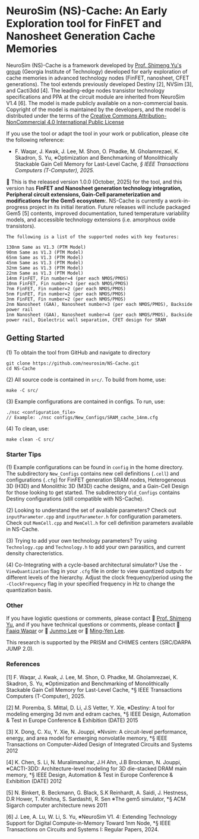 # NeuroSim (NS)-Cache: An Early Exploration tool for FinFET and Nanosheet Generation Cache Memories

NeuroSim (NS)-Cache is a framework developed by [Prof. Shimeng Yu's group](https://shimeng.ece.gatech.edu/) (Georgia Institute of Technology) developed for early exploration of cache memories in advanced technology nodes (FinFET, nanosheet, CFET generations). The tool extends previously developed Destiny [2], NVSim [3], and Cacti3dd [4]. The leading-edge nodes transistor technology specifications and PPA at the circuit module are inherited from NeuroSim V1.4 [6]. The model is made publicly available on a non-commercial basis. Copyright of the model is maintained by the developers, and the model is distributed under the terms of the [Creative Commons Attribution-NonCommercial 4.0 International Public License](http://creativecommons.org/licenses/by-nc/4.0/legalcode)

If you use the tool or adapt the tool in your work or publication, please cite the following reference:

* F. Waqar, J. Kwak, J. Lee, M. Shon, O. Phadke, M. Gholamrezaei, K. Skadron, S. Yu, ※Optimization and Benchmarking of Monolithically Stackable Gain Cell Memory for Last-Level Cache, *§ IEEE Transactions Computers (T-Computer), 2025.*
<DOI to be generated>

:star2: This is the released version 1.0.0 (October, 2025) for the tool, and this version has **FinFET and Nanosheet generation technology integration, Peripheral circuit extensions, Gain-Cell parameterization and modifications for the Gem5 ecosystem**:. NS-Cache is currently a work-in-progress project in its initial iteration. Future releases will include packaged Gem5 [5] contents, improved documentation, tuned temperature variability models, and accessible technology extensions (i.e. amorphous oxide transistors).

```
The following is a list of the supported nodes with key features:

130nm Same as V1.3 (PTM Model)
90nm Same as V1.3 (PTM Model)
65nm Same as V1.3 (PTM Model)
45nm Same as V1.3 (PTM Model)
32nm Same as V1.3 (PTM Model)
22nm Same as V1.3 (PTM Model)
14nm FinFET, Fin number=4 (per each NMOS/PMOS)
10nm FinFET, Fin number=3 (per each NMOS/PMOS)
7nm FinFET, Fin number=2 (per each NMOS/PMOS)
5nm FinFET, Fin number=2 (per each NMOS/PMOS)
3nm FinFET, Fin number=2 (per each NMOS/PMOS)
2nm Nanosheet (GAA), Nanosheet number=3 (per each NMOS/PMOS), Backside power rail
1nm Nanosheet (GAA), Nanosheet number=4 (per each NMOS/PMOS), Backside power rail, Dielectric wall separation, CFET design for SRAM
```

## Getting Started
(1) To obtain the tool from GitHub and navigate to directory
```
git clone https://github.com/neurosim/NS-Cache.git
cd NS-Cache
```

(2) All source code is contained in `src/`. To build from home, use:
```
make -C src/
```

(3) Example configurations are contained in configs. To run, use:
```
./nsc <configuration_file>
// Example: ./nsc configs/New_Configs/SRAM_cache_14nm.cfg
```

(4) To clean, use:
```
make clean -C src/
```

### Starter Tips
(1) Example configurations can be found in `config` in the home directory. The subdirectory `New_Configs` contains new cell definitions (`.cell`) and configurations (`.cfg`) for FinFET generation SRAM nodes, Heterogeneous 3D (H3D) and Monolithic 3D (M3D) cache designs, and a Gain-Cell Design for those looking to get started. The subdirectory `Old_Configs` contains Destiny configurations (still compatible with NS-Cache).

(2) Looking to understand the set of available parameters? Check out `inputParameter.cpp` and `inputParameter.h` for configuration parameters. Check out `MemCell.cpp` and `MemCell.h` for cell definition parameters available in NS-Cache.

(3) Trying to add your own technology parameters? Try using `Technology.cpp` and `Technology.h` to add your own parasitics, and current density charecteristics.

(4) Co-Integrating with a cycle-based architectural simulator? Use the `-ViewQuantization` flag in your `.cfg` file in order to view quantized outputs for different levels of the hierarchy. Adjust the clock frequency/period using the `-ClockFrequency` flag in your specified frequency in Hz to change the quantization basis.

### Other
If you have logistic questions or comments, please contact :man: [Prof. Shimeng Yu](mailto:shimeng.yu@ece.gatech.edu), and if you have technical questions or comments, please contact :man: [Faaiq Waqar](mailto:faaiq.waqar@gatech.edu) or :man: [Junmo Lee](mailto:junmolee@gatech.edu) or :man: [Ming-Yen Lee](mailto:mlee838@gatech.edu).

This research is supported by the PRISM and CHIMES centers (SRC/DARPA JUMP 2.0).

### References
[1] F. Waqar, J. Kwak, J. Lee, M. Shon, O. Phadke, M. Gholamrezaei, K. Skadron, S. Yu, ※Optimization and Benchmarking of Monolithically Stackable Gain Cell Memory for Last-Level Cache, *§ IEEE Transactions Computers (T-Computer), 2025.

[2] M. Poremba, S. Mittal, D. Li, J.S Vetter, Y. Xie, ※Destiny: A tool for modeling emerging 3d nvm and edram caches, *§ IEEE Design, Automation & Test in Europe Conference & Exhibition (DATE) 2015

[3] X. Dong, C. Xu, Y. Xie, N. Jouppi, ※Nvsim: A circuit-level performance, energy, and area model for emerging nonvolatile memory, *§ IEEE Transactions on Computer-Aided Design of Integrated Circuits and Systems 2012

[4] K. Chen, S. Li, N. Muralimanohar, J.H Ahn, J.B Brockman, N. Jouppi, ※CACTI-3DD: Architecture-level modeling for 3D die-stacked DRAM main memory, *§ IEEE Design, Automation & Test in Europe Conference & Exhibition (DATE) 2012

[5] N. Binkert, B. Beckmann, G. Black, S.K Reinhardt, A. Saidi, J. Hestness, D.R Hower, T. Krishna, S. Sardashti, R. Sen ※The gem5 simulator, *§ ACM Sigarch computer architecture news 2011

[6] J. Lee, A. Lu, W. Li, S. Yu, ※NeuroSim V1. 4: Extending Technology Support for Digital Compute-in-Memory Toward 1nm Node, *§ IEEE Transactions on Circuits and Systems I: Regular Papers, 2024.

